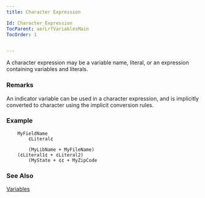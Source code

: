 ```yaml
---
title: Character Expression

Id: Character_Expression
TocParent: aerLrfVariablesMain
TocOrder: 1


---
```


A character expression may be a variable name, literal, or an expression containing variables and literals. 

### Remarks
An indicator variable can be used in a character expression, and is implicitly converted to character using the implicit conversion rules. 

### Example

```
	MyFieldName
        ¢Literal¢

        (MyLibName + MyFileName)
	(¢Literal1¢	+ ¢Literal2)
        (MyState + ¢¢ + MyZipCode
```

### See Also
[Variables](ecrLrfVariablesMain.html) 

